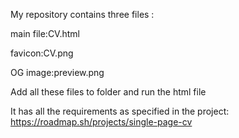 My repository contains three files :

main file:CV.html

favicon:CV.png

OG image:preview.png

Add all these files to folder and run the html file

It has all the requirements as specified in the project: https://roadmap.sh/projects/single-page-cv
